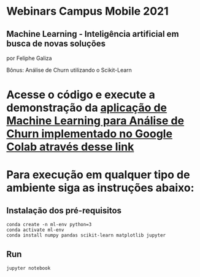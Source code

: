 # Webinars Campus Mobile 2021

## Machine Learning - Inteligência artificial em busca de novas soluções

por Feliphe Galiza

Bônus: Análise de Churn utilizando o Scikit-Learn

# Acesse o código e execute a demonstração da [aplicação de Machine Learning para Análise de Churn implementado no Google Colab através desse link](https://colab.research.google.com/github/beonclaro/Campus-Mobile/tree/master/Machine%20Learning/churn_analysis_campus_mobile.ipynb)

# Para execução em qualquer tipo de ambiente siga as instruções abaixo:

## Instalação dos pré-requisitos

```shell
conda create -n ml-env python=3
conda activate ml-env
conda install numpy pandas scikit-learn matplotlib jupyter
```

## Run

```shell
jupyter notebook
```
